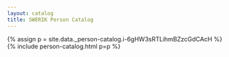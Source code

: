 ```yaml
---
layout: catalog
title: SWERIK Person Catalog
---
```

{% assign p = site.data._person-catalog.i-6gHW3sRTLihmBZzcGdCAcH %}
{% include person-catalog.html p=p %}

